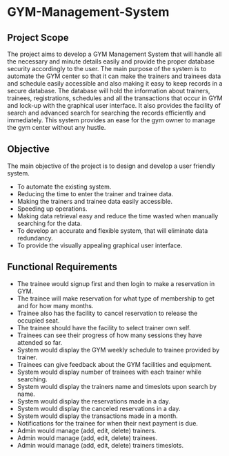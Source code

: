# GYM-Management-System

## Project Scope
The project aims to develop a GYM Management System that will handle all the necessary and minute details easily and provide the proper database security accordingly to the user. The main purpose of the system is to automate the GYM center so that it can make the trainers and trainees data and schedule easily accessible and also making it easy to keep records in a secure database. The database will hold the information about trainers, trainees, registrations, schedules and all the transactions that occur in GYM and lock-up with the graphical user interface. It also provides the facility of search and advanced search for searching the records efficiently and immediately. This system provides an ease for the gym owner to manage the gym center without any hustle.

## Objective
The main objective of the project is to design and develop a user friendly system.
-  To automate the existing system.
-  Reducing the time to enter the trainer and trainee data.
-  Making the trainers and trainee data easily accessible.
-  Speeding up operations.
-  Making data retrieval easy and reduce the time wasted when manually searching for the data.
-  To develop an accurate and flexible system, that will eliminate data redundancy.
-  To provide the visually appealing graphical user interface.

## Functional Requirements
- The trainee would signup first and then login to make a reservation in GYM.
- The trainee will make reservation for what type of membership to get and for how many months.
- Trainee also has the facility to cancel reservation to release the occupied seat.
- The trainee should have the facility to select trainer own self.
- Trainees can see their progress of how many sessions they have attended so far.
- System would display the GYM weekly schedule to trainee provided by trainer.
- Trainees can give feedback about the GYM facilities and equipment.
- System would display number of trainees with each trainer while searching.
- System would display the trainers name and timeslots upon search by name.
- System would display the reservations made in a day.
- System would display the canceled reservations in a day.
- System would display the transactions made in a month.
- Notifications for the trainee for when their next payment is due.
- Admin would manage (add, edit, delete) trainers.
- Admin would manage (add, edit, delete) trainees.
- Admin would manage (add, edit, delete) trainers timeslots. 
